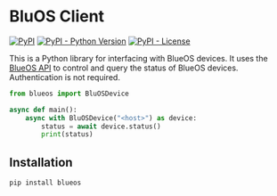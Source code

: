 # BluOS Client

[![PyPI](https://img.shields.io/pypi/v/bluos)](https://pypi.org/project/bluos/)
[![PyPI - Python Version](https://img.shields.io/pypi/pyversions/bluos)](https://pypi.org/project/bluos/)
[![PyPI - License](https://img.shields.io/pypi/l/bluos)](https://pypi.org/project/bluos/)

This is a Python library for interfacing with BlueOS devices. 
It uses the 
[BlueOS API](https://bluesound-deutschland.de/wp-content/uploads/2022/01/Custom-Integration-API-v1.0_March-2021.pdf) 
to control and query the status of BlueOS devices.
Authentication is not required.

```python
from blueos import BluOSDevice

async def main():
    async with BluOSDevice("<host>") as device:
        status = await device.status()
        print(status)
```

## Installation

```bash
pip install blueos
```


